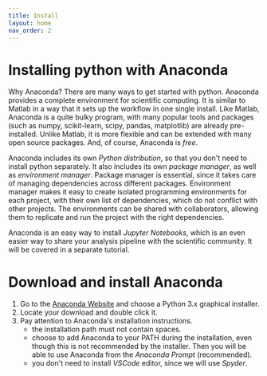 ```yaml
---
title: Install
layout: home
nav_order: 2
---
```



# Installing python with Anaconda

Why Anaconda? There are many ways to get started with python. Anaconda provides a complete environment for scientific computing. It is similar to Matlab in a way that it sets up the workflow in one single install. Like Matlab, Anaconda is a quite bulky program, with many popular tools and packages (such as numpy, scikit-learn, scipy, pandas, matplotlib) are already pre-installed. Unlike Matlab, it is more flexible and can be extended with many open source packages. And, of course, Anaconda is *free*.

Anaconda includes its own *Python distribution*, so that you don't need to install python separately. It also includes its own *package manager*, as well as *environment manager*. Package manager is essential, since it takes care of managing dependencies across different packages. Environment manager makes it easy to create isolated programming environments for each project, with their own list of dependencies, which do not conflict with other projects. The environments can be shared with collaborators, allowing them to replicate and run the project with the right dependencies.

Anaconda is an easy way to install *Jupyter Notebooks*, which is an even easier way to share your analysis pipeline with the scientific community. It will be covered in a separate tutorial.


# Download and install Anaconda 

1. Go to the [Anaconda Website](https://www.anaconda.com/download/success) and choose a Python 3.x graphical installer.
2. Locate your download and double click it.
3. Pay attention to Anaconda's installation instructions.
    - the installation path must not contain spaces. 
    - choose to add Anaconda to your PATH during the installation, even though this is not recommended by the installer. Then you will be able to use Anaconda from the *Anaconda Prompt* (recommended).
    - you don't need to install *VSCode* editor, since we will use *Spyder*.




